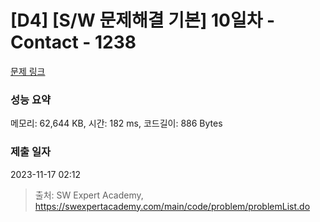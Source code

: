 # [D4] [S/W 문제해결 기본] 10일차 - Contact - 1238 

[문제 링크](https://swexpertacademy.com/main/code/problem/problemDetail.do?contestProbId=AV15B1cKAKwCFAYD) 

### 성능 요약

메모리: 62,644 KB, 시간: 182 ms, 코드길이: 886 Bytes

### 제출 일자

2023-11-17 02:12



> 출처: SW Expert Academy, https://swexpertacademy.com/main/code/problem/problemList.do